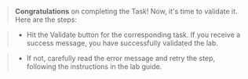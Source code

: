 >**Congratulations** on completing the Task! Now, it's time to validate it. Here are the steps:
 
> - Hit the Validate button for the corresponding task. If you receive a success message, you have successfully validated the lab.
 
> - If not, carefully read the error message and retry the step, following the instructions in the lab guide.
 
<validation step="06b54e8d-185f-423b-91c0-3c3829f093ab" />
